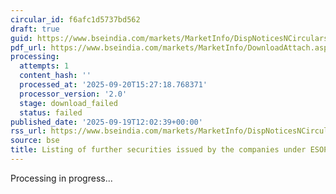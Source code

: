 ```yaml
---
circular_id: f6afc1d5737bd562
draft: true
guid: https://www.bseindia.com/markets/MarketInfo/DispNoticesNCirculars.aspx?Noticeid={BCAD7CC3-BF2D-4F0A-B542-AD88159E48D1}&noticeno=20250919-16&dt=09/19/2025&icount=16&totcount=44&flag=0
pdf_url: https://www.bseindia.com/markets/MarketInfo/DownloadAttach.aspx?id=20250919-16&attachedId=
processing:
  attempts: 1
  content_hash: ''
  processed_at: '2025-09-20T15:27:18.768371'
  processor_version: '2.0'
  stage: download_failed
  status: failed
published_date: '2025-09-19T12:02:39+00:00'
rss_url: https://www.bseindia.com/markets/MarketInfo/DispNoticesNCirculars.aspx?Noticeid={BCAD7CC3-BF2D-4F0A-B542-AD88159E48D1}&noticeno=20250919-16&dt=09/19/2025&icount=16&totcount=44&flag=0
source: bse
title: Listing of further securities issued by the companies under ESOP/ESOS
---
```


Processing in progress...